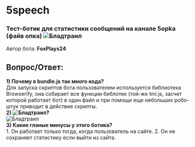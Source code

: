 # 5speech

### Тест-ботик для статистики сообщений на канале 5opka (файв опка) ![Бладтраил](https://static-cdn.jtvnw.net/emoticons/v2/69/default/dark/1.0)
Автор бота: **FoxPlays24**

## Вопрос/Ответ:
**1) Почему в bundle.js так много кода?**
<br /> Для запуска скриптов бота пользователем используется библиотека Browserify, она собирает все функции библотек (той-же tmi.js, засчет которой работает бот) в один файл и при помощи еще небольших робо-штук приводит в действие скрипты.
<br /> **2) ![Бладтраил](https://static-cdn.jtvnw.net/emoticons/v2/69/default/dark/1.0)?**
<br /> ![Бладтраил](https://static-cdn.jtvnw.net/emoticons/v2/69/default/dark/1.0)
<br /> **3) Какие гланые минусы у этого ботика?**
<br /> 1. Он работает только тогда, когда пользователь на сайте. 2. Он не сохраняет статистику если выйти из сайта.
